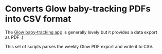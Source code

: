 # Converts Glow baby-tracking PDFs into CSV format

The [Glow baby-tracking app](https://play.google.com/store/apps/details?id=com.glow.android.baby&hl=en_US) is generally lovely but it provides a data export as PDF :(

This set of scripts parses the weekly Glow PDF export and write it to CSV.
